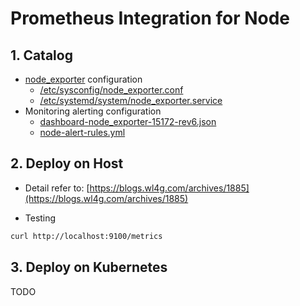 # Prometheus Integration for Node

## 1. Catalog

- [node_exporter](node_exporter) configuration
  - [/etc/sysconfig/node_exporter.conf](sysconfig/node_exporter.conf)
  - [/etc/systemd/system/node_exporter.service](systemd/node_exporter.service)
- Monitoring alerting configuration
  - [dashboard-node_exporter-15172-rev6.json](dashboard-node_exporter-15172-rev6.json)
  - [node-alert-rules.yml](node-alert-rules.yml)

## 2. Deploy on Host

- Detail refer to: [https://blogs.wl4g.com/archives/1885](https://blogs.wl4g.com/archives/1885)

- Testing

```bash
curl http://localhost:9100/metrics
```

## 3. Deploy on Kubernetes

TODO
